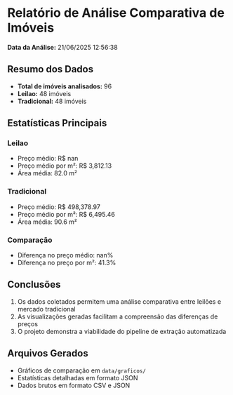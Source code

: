 # Relatório de Análise Comparativa de Imóveis

**Data da Análise:** 21/06/2025 12:56:38

## Resumo dos Dados

- **Total de imóveis analisados:** 96
- **Leilao:** 48 imóveis
- **Tradicional:** 48 imóveis

## Estatísticas Principais

### Leilao
- Preço médio: R$ nan
- Preço médio por m²: R$ 3,812.13
- Área média: 82.0 m²

### Tradicional
- Preço médio: R$ 498,378.97
- Preço médio por m²: R$ 6,495.46
- Área média: 90.6 m²

### Comparação
- Diferença no preço médio: nan%
- Diferença no preço por m²: 41.3%

## Conclusões

1. Os dados coletados permitem uma análise comparativa entre leilões e mercado tradicional
2. As visualizações geradas facilitam a compreensão das diferenças de preços
3. O projeto demonstra a viabilidade do pipeline de extração automatizada

## Arquivos Gerados

- Gráficos de comparação em `data/graficos/`
- Estatísticas detalhadas em formato JSON
- Dados brutos em formato CSV e JSON

